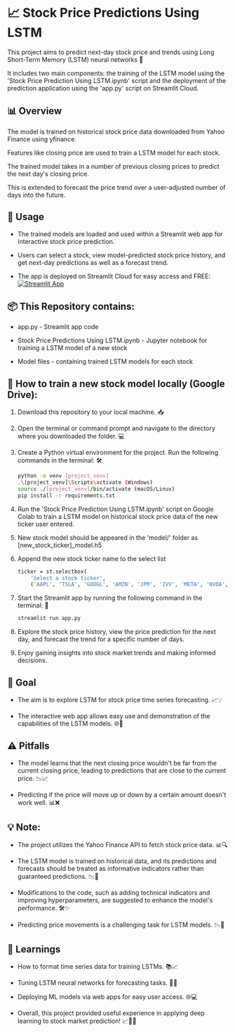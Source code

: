 # 📈 Stock Price Predictions Using LSTM
This project aims to predict next-day stock price and trends using Long Short-Term Memory (LSTM) neural networks 🧠

It includes two main components: the training of the LSTM model using the 'Stock Price Prediction Using LSTM.ipynb' script and the deployment of the prediction application using the 'app.py' script on Streamlit Cloud.


## 📊 Overview
The model is trained on historical stock price data downloaded from Yahoo Finance using yfinance.

Features like closing price are used to train a LSTM model for each stock.

The trained model takes in a number of previous closing prices to predict the next day's closing price.

This is extended to forecast the price trend over a user-adjusted number of days into the future.
 

## 🚀 Usage
- The trained models are loaded and used within a Streamlit web app for interactive stock price prediction.

- Users can select a stock, view model-predicted stock price history, and get next-day predictions as well as a forecast trend.

- The app is deployed on Streamlit Cloud for easy access and FREE: 
    [![Streamlit App](https://static.streamlit.io/badges/streamlit_badge_black_white.svg)](https://stock-trend-prediction-lstm-analysis.streamlit.app/)


## 📦 This Repository contains:
- app.py - Streamlit app code

- Stock Price Predictions Using LSTM.ipynb - Jupyter notebook for training a LSTM model of a new stock

- Model files - containing trained LSTM models for each stock


## 🚀 How to train a new stock model locally (Google Drive):
1. Download this repository to your local machine. 📥

2. Open the terminal or command prompt and navigate to the directory where you downloaded the folder. 💻

3. Create a Python virtual environment for the project. Run the following commands in the terminal: 🛠️
    ```sh
    python -m venv [project_venv]
    .\[project_venv]\Scripts\activate (Windows)
    source ./[project_venv]/bin/activate (macOS/Linux)
    pip install -r requirements.txt
    ```

4. Run the 'Stock Price Prediction Using LSTM.ipynb' script on Google Colab to train a LSTM model on historical stock price data of the new ticker user entered.

5. New stock model should be appeared in the 'model/' folder as [new_stock_ticker]_model.h5

6. Append the new stock ticker name to the select list
    ```sh
    ticker = st.selectbox(
        'Select a stock ticker',
        ('AAPL', 'TSLA', 'GOOGL', 'AMZN', 'JPM', 'IVV', 'META', 'NVDA', 'BRK-B', '[new_ticker]'))
    ```
7. Start the Streamlit app by running the following command in the terminal: 💭
    ```sh
    streamlit run app.py
    ```

8. Explore the stock price history, view the price prediction for the next day, and forecast the trend for a specific number of days.

9. Enjoy gaining insights into stock market trends and making informed decisions.


## 🎯 Goal
- The aim is to explore LSTM for stock price time series forecasting. 📈💡

- The interactive web app allows easy use and demonstration of the capabilities of the LSTM models. 🌐🚀


## ⚠️ Pitfalls
- The model learns that the next closing price wouldn't be far from the current closing price, leading to predictions that are close to the current price. 📉📈

- Predicting if the price will move up or down by a certain amount doesn't work well. 📊❌


## 💡 Note:
- The project utilizes the Yahoo Finance API to fetch stock price data. 📊🔍

- The LSTM model is trained on historical data, and its predictions and forecasts should be treated as informative indicators rather than guaranteed predictions. 📉🔮

- Modifications to the code, such as adding technical indicators and improving hyperparameters, are suggested to enhance the model's performance. 🛠️✨

- Predicting price movements is a challenging task for LSTM models. 📉🧠


## 🧠 Learnings
- How to format time series data for training LSTMs. 📚📈

- Tuning LSTM neural networks for forecasting tasks. 🔄🧠

- Deploying ML models via web apps for easy user access. 🌐💻

- Overall, this project provided useful experience in applying deep learning to stock market prediction! 📈🧠💡
